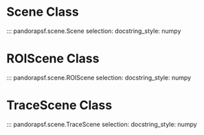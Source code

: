 # Scene Class

::: pandorapsf.scene.Scene
    selection:
      docstring_style: numpy

# ROIScene Class

::: pandorapsf.scene.ROIScene
    selection:
      docstring_style: numpy

# TraceScene Class

::: pandorapsf.scene.TraceScene
    selection:
      docstring_style: numpy
